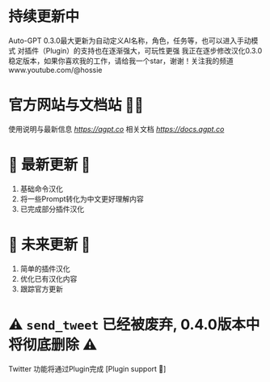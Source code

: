 # 持续更新中
Auto-GPT 0.3.0最大更新为自动定义AI名称，角色，任务等，也可以进入手动模式
对插件（Plugin）的支持也在逐渐强大，可玩性更强
我正在逐步修改汉化0.3.0稳定版本，如果你喜欢我的工作，请给我一个star，谢谢！关注我的频道www.youtube.com/@hossie


# 官方网站与文档站 📰📖
使用说明与最新信息 *https://agpt.co*
相关文档 *https://docs.agpt.co*

# 🚀 最新更新 🚀
1. 基础命令汉化
2. 将一些Prompt转化为中文更好理解内容
3. 已完成部分插件汉化

# 🚀 未来更新 🚀
1. 简单的插件汉化
2. 优化已有汉化内容
3. 跟踪官方更新

# ⚠️  `send_tweet` 已经被废弃, 0.4.0版本中将彻底删除 ⚠️
Twitter 功能将通过Plugin完成 [Plugin support 🔌]
